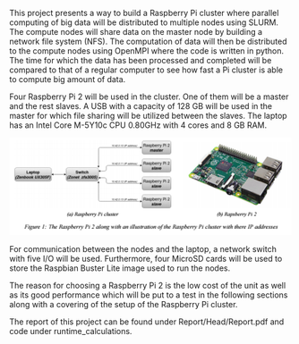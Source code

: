 This project presents a way to build a Raspberry Pi cluster where parallel computing of big data will be distributed to multiple nodes using SLURM. The compute nodes will share data on the master node by building a network file system (NFS). The computation of data will then be distributed to the compute nodes using OpenMPI where the code is written in python. The time for which the data has been processed and completed will be compared to that of a regular computer to see how fast a Pi cluster is able to compute big amount of data.

Four Raspberry Pi 2 will be used in the cluster. One of them will be a master and the rest slaves. A USB with a capacity of 128 GB will be used in the master for which file sharing will be utilized between the slaves. The laptop has an Intel Core M-5Y10c CPU 0.80GHz with 4 cores and 8 GB RAM.

<img src="Report/Figures/cluster_raspberrypi.png" width="750" hieght="750">

For communication between the nodes and the laptop, a network switch with five I/O will be used. Furthermore, four MicroSD cards will be used to store the Raspbian Buster Lite image used to run the nodes. 

The reason for choosing a Raspberry Pi 2 is the low cost of the unit as well as its good performance which will be put to a test in the following sections along with a covering of the setup of the Raspberry Pi cluster.

The report of this project can be found under Report/Head/Report.pdf and code under runtime_calculations. 

